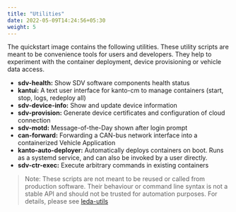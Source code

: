 ```yaml
---
title: "Utilities"
date: 2022-05-09T14:24:56+05:30
weight: 5
---
```


The quickstart image contains the following utilities.
These utility scripts are meant to be convenience tools for users and developers.
They help to experiment with the container deployment, device provisioning or vehicle data access.

- **sdv-health:** Show SDV software components health status
- **kantui:** A text user interface for kanto-cm to manage containers (start, stop, logs, redeploy all)
- **sdv-device-info:** Show and update device information
- **sdv-provision:** Generate device certificates and configuration of cloud connection
- **sdv-motd:** Message-of-the-Day shown after login prompt
- **can-forward:** Forwarding a CAN-bus network interface into a containerized Vehicle Application
- **kanto-auto-deployer:** Automatically deploys containers on boot. Runs as a systemd service, and can also be invoked by a user directly.
- **sdv-ctr-exec:** Execute arbitrary commands in existing containers

> Note:
  These scripts are not meant to be reused or called from production software.
  Their behaviour or command line syntax is not a stable API and should not be trusted for automation purposes.
  For details, please see [leda-utils](https://github.com/eclipse-leda/leda-utils/)
